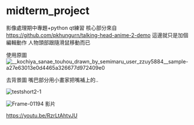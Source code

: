 # midterm_project
影像處理期中專題+python qt練習
核心部分來自<https://github.com/pkhungurn/talking-head-anime-2-demo>
這邊就只是加個編輯動作 人物頭部跟隨滑鼠移動而已 



使用原圖
![__kochiya_sanae_touhou_drawn_by_semimaru_user_zzuy5884__sample-a27e63013e0d4465a326677d972409e0](https://github.com/ga544523/midterm_project/assets/60171274/66cc9b79-4930-4e17-9a52-46d3b092393c)

去背景圖 嘴巴部分用小畫家把嘴補上的..

![testshort2-1](https://github.com/ga544523/midterm_project/assets/60171274/5463b8b3-f33b-4b62-becc-25e433885a21)





![Frame-01194](https://github.com/ga544523/midterm_project/assets/60171274/6f83fa13-ae40-469a-9fcb-b50029ac0145)
影片


https://youtu.be/RzrLtAhtvJU


